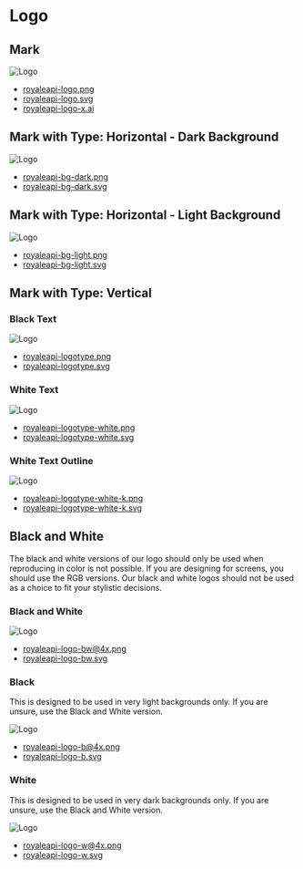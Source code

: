# Logo

## Mark

<div class="trans_container">

![Logo](/logo/royaleapi-logo.png)

</div>


- [royaleapi-logo.png](/logo/royaleapi-logo.png?b501a80b417cb2e8)
- [royaleapi-logo.svg](/logo/royaleapi-logo.svg?0bccf06b0d30b911)
- [royaleapi-logo-x.ai](/logo/royaleapi-logo-x.ai?ab4997f21fd18cbd)


## Mark with Type: Horizontal - Dark Background

<div class="trans_container">

![Logo](/logo/royaleapi-bg-dark.png)

</div>

- [royaleapi-bg-dark.png](/logo/royaleapi-bg-dark.png)
- [royaleapi-bg-dark.svg](/logo/royaleapi-bg-dark.svg)


## Mark with Type: Horizontal - Light Background

<div class="trans_container">

![Logo](/logo/royaleapi-bg-light.png)

</div>

- [royaleapi-bg-light.png](/logo/royaleapi-bg-light.png)
- [royaleapi-bg-light.svg](/logo/royaleapi-bg-light.svg)

## Mark with Type: Vertical

### Black Text

<div class="trans_container">

![Logo](/logo/vertical/royaleapi-logotype.png)

</div>

- [royaleapi-logotype.png](/logo/vertical/royaleapi-logotype.png)
- [royaleapi-logotype.svg](/logo/vertical/royaleapi-logotype.svg)

### White Text

<div class="trans_container">

![Logo](/logo/vertical/royaleapi-logotype-white.png)

</div>

- [royaleapi-logotype-white.png](/logo/vertical/royaleapi-logotype-white.png)
- [royaleapi-logotype-white.svg](/logo/vertical/royaleapi-logotype-white.svg)

### White Text Outline

<div class="trans_container">

![Logo](/logo/vertical/royaleapi-logotype-white-k.png)

</div>

- [royaleapi-logotype-white-k.png](/logo/vertical/royaleapi-logotype-white-k.png)
- [royaleapi-logotype-white-k.svg](/logo/vertical/royaleapi-logotype-white-k.svg)

## Black and White

The black and white versions of our logo should only be used when reproducing in color is not possible. If you are designing for screens, you should use the RGB versions. Our black and white logos should not be used as a choice to fit your stylistic decisions.

### Black and White

<div class="trans_container">

![Logo](/logo/bw/royaleapi-logo-bw@4x.png)

</div>

- [royaleapi-logo-bw@4x.png](/logo/bw/royaleapi-logo-bw@4x.png)
- [royaleapi-logo-bw.svg](/logo/bw/royaleapi-logo-bw.svg)

### Black 

This is designed to be used in very light backgrounds only. If you are unsure, use the Black and White version.


<div class="trans_container">

![Logo](/logo/bw/royaleapi-logo-b@4x.png)

</div>

- [royaleapi-logo-b@4x.png](/logo/bw/royaleapi-logo-b@4x.png)
- [royaleapi-logo-b.svg](/logo/bw/royaleapi-logo-b.svg)

### White 

This is designed to be used in very dark backgrounds only. If you are unsure, use the Black and White version.

<div class="trans_container">

![Logo](/logo/bw/royaleapi-logo-w@4x.png)

</div>

- [royaleapi-logo-w@4x.png](/logo/bw/royaleapi-logo-w@4x.png)
- [royaleapi-logo-w.svg](/logo/bw/royaleapi-logo-w.svg)